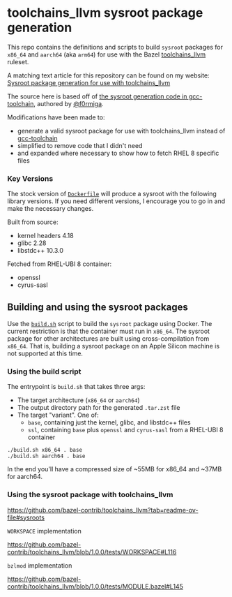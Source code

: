 # toolchains_llvm sysroot package generation

This repo contains the definitions and scripts to build `sysroot` packages for `x86_64` and
`aarch64` (aka `arm64`) for use with the Bazel [toolchains_llvm](https://github.com/bazel-contrib/toolchains_llvm) ruleset.

A matching text article for this repository can be found on my website: [Sysroot package generation for use with toolchains_llvm](https://steven.casagrande.io/articles/sysroot-generation-toolchains-llvm)

The source here is based off of [the sysroot generation code in gcc-toolchain](https://github.com/f0rmiga/gcc-toolchain/tree/main/sysroot),
authored by [@f0rmiga](https://github.com/f0rmiga).

Modifications have been made to:
- generate a valid sysroot package for use with toolchains_llvm instead of [gcc-toolchain](https://github.com/f0rmiga/gcc-toolchain)
- simplified to remove code that I didn't need
- and expanded where necessary to show how to fetch RHEL 8 specific files

### Key Versions 

The stock version of [`Dockerfile`](./Dockerfile) will produce a sysroot with the following library versions.
If you need different versions, I encourage you to go in and make the necessary changes.

Built from source:
- kernel headers 4.18
- glibc 2.28
- libstdc++ 10.3.0

Fetched from RHEL-UBI 8 container:
- openssl
- cyrus-sasl

## Building and using the sysroot packages

Use the [`build.sh`](./build.sh) script to build the `sysroot` package using Docker. The current restriction is
that the container must run in `x86_64`. The sysroot package for other architectures are built using
cross-compilation from `x86_64`. That is, building a sysroot package on an Apple Silicon machine
is not supported at this time.

### Using the build script

The entrypoint is `build.sh` that takes three args:

- The target architecture (`x86_64` or `aarch64`)
- The output directory path for the generated `.tar.zst` file
- The target "variant". One of:
  - `base`, containing just the kernel, glibc, and libstdc++ files
  - `ssl`, containing `base` plus `openssl` and `cyrus-sasl` from a RHEL-UBI 8 container

```shell
./build.sh x86_64 . base
./build.sh aarch64 . base
```

In the end you'll have a compressed size of ~55MB for x86_64 and ~37MB for aarch64.

### Using the sysroot package with toolchains_llvm

https://github.com/bazel-contrib/toolchains_llvm?tab=readme-ov-file#sysroots

`WORKSPACE` implementation

https://github.com/bazel-contrib/toolchains_llvm/blob/1.0.0/tests/WORKSPACE#L116

`bzlmod` implementation

https://github.com/bazel-contrib/toolchains_llvm/blob/1.0.0/tests/MODULE.bazel#L145
